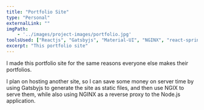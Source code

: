 ```yaml
---
title: "Portfolio Site"
type: "Personal"
externalLink: ""
imgPath: 
    - '../images/project-images/portfolio.jpg'
toolsUsed: ["Reactjs", "Gatsbyjs", "Material-UI", "NGINX", "react-spring"]
excerpt: "This portfolio site"
---
```


I made this portfolio site for the same reasons everyone else
makes their portfolios.

I plan on hosting another site, so I can save some money on
server time by using Gatsbyjs to generate the site as static files, 
and then use NGIX to serve them, while also using NGINX as a reverse
proxy to the Node.js application. 


